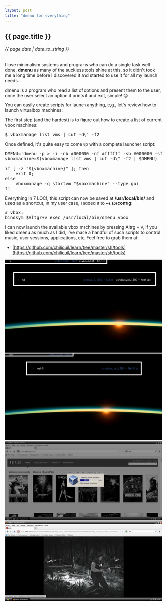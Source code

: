 ```yaml
---
layout: post
title: "dmenu for everything"
---
```


## {{ page.title }}

###### {{ page.date | date_to_string }}

I love minimalism systems and programs who can do a single task well done, **dmenu** as many of the suckless tools shine at this, so it didn't took me a long time before I discovered it and started to use it for all my launch needs.

dmenu is a program who read a list of options and present them to the user, once the user select an option it prints it and exit, simple! &#128522; 

You can easily create scripts for launch anything, e,g., let's review how to launch virtualbox machines:

The first step (and the hardest) is to figure out how to create a list of current vbox machines:

<pre class="sh_sh">
$ vboxmanage list vms | cut -d\" -f2
</pre>

Once defined, it's quite easy to come up with a complete launcher script:

<pre class="sh_sh">
DMENU='dmenu -p > -i -nb #000000 -nf #ffffff -sb #000000 -sf #3B5998'
vboxmachine=$(vboxmanage list vms | cut -d\" -f2 | $DMENU)

if [ -z "${vboxmachine}" ]; then
    exit 0;
else
    vboxmanage -q startvm "$vboxmachine" --type gui
fi
</pre>

Everything In 7 LOC!, this script can now be saved at **/usr/local/bin/** and used as a shortcut, in my user case, I added it to **~/.i3/config**:

<pre>
# vbox:
bindsym $Altgr+v exec /usr/local/bin/dmenu_vbox
</pre>

I can now launch the available vbox machines by pressing Altrg + v, if you liked dmenu as much as I did, I've made a handful of such scripts to control music, user sessions, applications, etc. Feel free to grab them at:

- [https://github.com/chilicuil/learn/tree/master/sh/tools](https://github.com/chilicuil/learn/tree/master/sh/tools)

**[![](/assets/img/61.png)](/assets/img/61.png)**
**[![](/assets/img/62.png)](/assets/img/62.png)**
**[![](/assets/img/63.png)](/assets/img/63.png)**
**[![](/assets/img/64.png)](/assets/img/64.png)**
